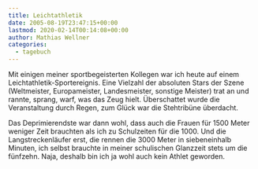 ```yaml
---
title: Leichtathletik
date: 2005-08-19T23:47:15+00:00
lastmod: 2020-02-14T00:14:08+00:00
author: Mathias Wellner
categories:
  - tagebuch
---
```

Mit einigen meiner sportbegeisterten Kollegen war ich heute auf einem Leichtathletik-Sportereignis. Eine Vielzahl der absoluten Stars der Szene (Weltmeister, Europameister, Landesmeister, sonstige Meister) trat an und rannte, sprang, warf, was das Zeug hielt. Überschattet wurde die Veranstaltung durch Regen, zum Glück war die Stehtribüne überdacht. 

Das Deprimierendste war dann wohl, dass auch die Frauen für 1500 Meter weniger Zeit brauchten als ich zu Schulzeiten für die 1000. Und die Langstreckenläufer erst, die rennen die 3000 Meter in siebeneinhalb Minuten, ich selbst brauchte in meiner schulischen Glanzzeit stets um die fünfzehn. Naja, deshalb bin ich ja wohl auch kein Athlet geworden.